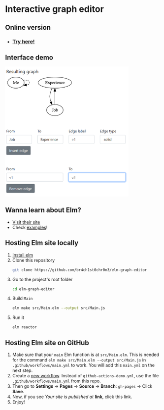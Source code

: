 # Interactive graph editor
## Online version
- ### [Try here!](https://br4ch1st0chr0n3.github.io/elm-graph-editor/)

## Interface demo
<div style="margin-top: 10px;">
    <img src="./README/demo.png" width=400px height=auto;></img>
</div>


## Wanna learn about Elm?
- [Visit their site](https://elm-lang.org/)
- Check [examples](https://elm-lang.org/examples)!


## Hosting Elm site locally
1. [Install elm](https://guide.elm-lang.org/install/elm.html)
1. Clone this repository
    ```sh
    git clone https://github.com/br4ch1st0chr0n3/elm-graph-editor
    ```
1. Go to the project's root folder
    ```sh
    cd elm-graph-editor
    ```
1. Build `Main`
    ```sh
    elm make src/Main.elm --output src/Main.js
    ```
1. Run it
    ```sh
    elm reactor
    ```


## Hosting Elm site on GitHub
1. Make sure that your `main` Elm function is at `src/Main.elm`. This is needed for the command `elm make src/Main.elm --output src/Main.js` in `.github/workflows/main.yml` to work. You will add this `main.yml` on the next step.
1. Create a [new workflow](https://docs.github.com/en/actions/quickstart). Instead of `github-actions-demo.yml`, use the file `.github/workflows/main.yml` from this repo.
1. Then go to **Settings** -> **Pages** -> **Source** -> **Branch**: `gh-pages` -> Click **Save**.
1. Now, if you see *Your site is published at* **link**, click this link.
1. Enjoy!
